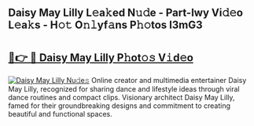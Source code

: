 ## Daisy May Lilly L𝚎a𝚔ed N𝚞𝚍e - Part-Iwy Vi𝚍𝚎o L𝚎a𝚔s - H𝚘𝚝 O𝚗𝚕yf𝚊ns P𝚑𝚘tos l3mG3

# <h2><a href="http://kf6um5.oniu.top/?m=Daisy+May+Lilly">🔗👉 🔴 Daisy May Lilly P𝚑ot𝚘𝚜 V𝚒d𝚎o</a></h2>

[![Daisy May Lilly Nu𝚍e𝚜](https://i.imgur.com/0qMVB7G.gif)](http://kf6um5.oniu.top/?m=Daisy+May+Lilly)
Online creator and multimedia entertainer Daisy May Lilly, recognized for sharing dance and lifestyle ideas through viral dance routines and compact clips. Visionary architect Daisy May Lilly, famed for their groundbreaking designs and commitment to creating beautiful and functional spaces.  
